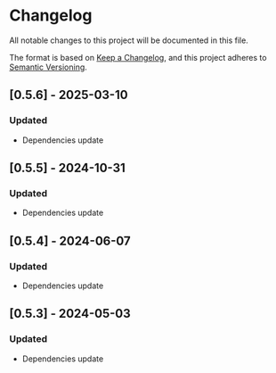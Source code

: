 # Changelog

All notable changes to this project will be documented in this file.

The format is based on [Keep a Changelog](https://keepachangelog.com/en/1.0.0/),
and this project adheres to [Semantic Versioning](https://semver.org/spec/v2.0.0.html).

## [0.5.6] - 2025-03-10

### Updated

- Dependencies update

## [0.5.5] - 2024-10-31

### Updated

- Dependencies update

## [0.5.4] - 2024-06-07

### Updated

- Dependencies update

## [0.5.3] - 2024-05-03

### Updated

- Dependencies update
